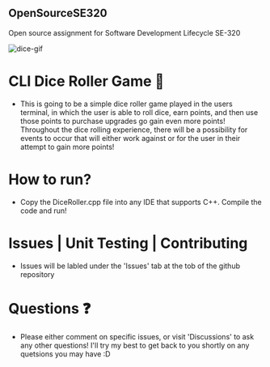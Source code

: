 ## OpenSourceSE320
Open source assignment for Software Development Lifecycle SE-320

![dice-gif](https://github.com/ATacoDev/OpenSourceSE320/assets/146070033/0d55f4c3-104f-4331-af1b-5a13140f6b9a)

# CLI Dice Roller Game 🎲
- This is going to be a simple dice roller game played in the users terminal, in which the user is able to roll dice, earn points, and then use those points to purchase upgrades go gain even more points! Throughout the dice rolling experience, there will be a possibility for events to occur that will either work against or for the user in their attempt to gain more points!

# How to run?
- Copy the DiceRoller.cpp file into any IDE that supports C++. Compile the code and run!

# Issues | Unit Testing | Contributing
- Issues will be labled under the 'Issues' tab at the tob of the github repository

# Questions ❓
- Please either comment on specific issues, or visit 'Discussions' to ask any other questions! I'll try my best to get back to you shortly on any quetsions you may have :D
